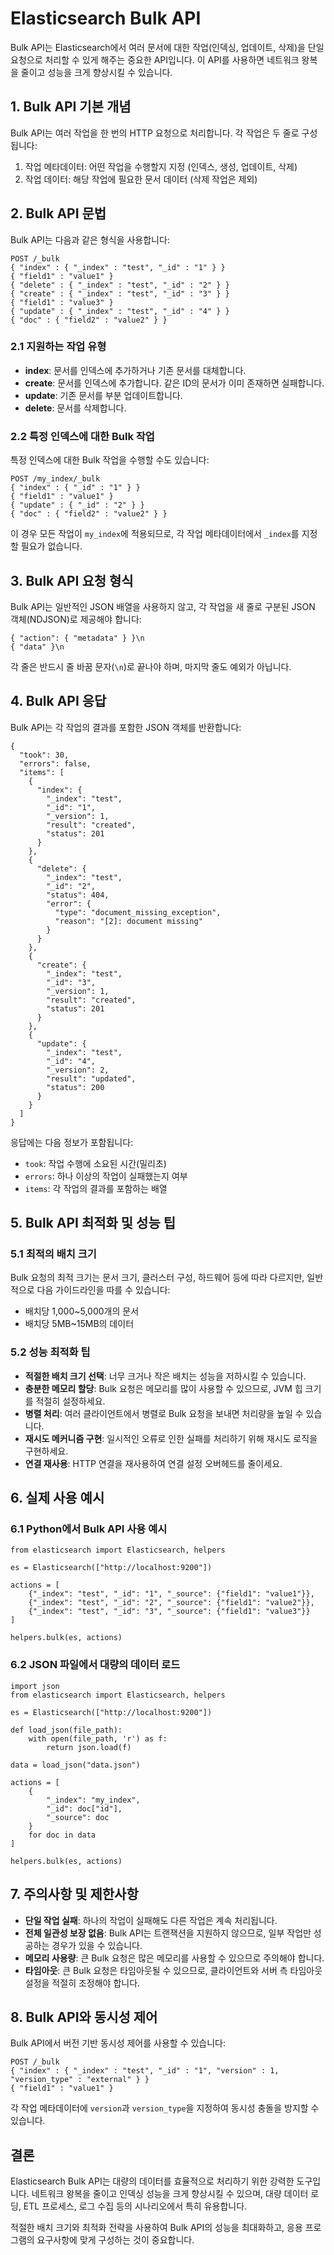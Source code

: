 # Elasticsearch Bulk API

Bulk API는 Elasticsearch에서 여러 문서에 대한 작업(인덱싱, 업데이트, 삭제)을 단일 요청으로 처리할 수 있게 해주는 중요한 API입니다. 이 API를 사용하면 네트워크 왕복을 줄이고 성능을 크게 향상시킬 수 있습니다.

## 1. Bulk API 기본 개념

Bulk API는 여러 작업을 한 번의 HTTP 요청으로 처리합니다. 각 작업은 두 줄로 구성됩니다:
1. 작업 메타데이터: 어떤 작업을 수행할지 지정 (인덱스, 생성, 업데이트, 삭제)
2. 작업 데이터: 해당 작업에 필요한 문서 데이터 (삭제 작업은 제외)

## 2. Bulk API 문법

Bulk API는 다음과 같은 형식을 사용합니다:

```
POST /_bulk
{ "index" : { "_index" : "test", "_id" : "1" } }
{ "field1" : "value1" }
{ "delete" : { "_index" : "test", "_id" : "2" } }
{ "create" : { "_index" : "test", "_id" : "3" } }
{ "field1" : "value3" }
{ "update" : { "_index" : "test", "_id" : "4" } }
{ "doc" : { "field2" : "value2" } }
```

### 2.1 지원하는 작업 유형

- **index**: 문서를 인덱스에 추가하거나 기존 문서를 대체합니다.
- **create**: 문서를 인덱스에 추가합니다. 같은 ID의 문서가 이미 존재하면 실패합니다.
- **update**: 기존 문서를 부분 업데이트합니다.
- **delete**: 문서를 삭제합니다.

### 2.2 특정 인덱스에 대한 Bulk 작업

특정 인덱스에 대한 Bulk 작업을 수행할 수도 있습니다:

```
POST /my_index/_bulk
{ "index" : { "_id" : "1" } }
{ "field1" : "value1" }
{ "update" : { "_id" : "2" } }
{ "doc" : { "field2" : "value2" } }
```

이 경우 모든 작업이 `my_index`에 적용되므로, 각 작업 메타데이터에서 `_index`를 지정할 필요가 없습니다.

## 3. Bulk API 요청 형식

Bulk API는 일반적인 JSON 배열을 사용하지 않고, 각 작업을 새 줄로 구분된 JSON 객체(NDJSON)로 제공해야 합니다:

```
{ "action": { "metadata" } }\n
{ "data" }\n
```

각 줄은 반드시 줄 바꿈 문자(`\n`)로 끝나야 하며, 마지막 줄도 예외가 아닙니다.

## 4. Bulk API 응답

Bulk API는 각 작업의 결과를 포함한 JSON 객체를 반환합니다:

```
{
  "took": 30,
  "errors": false,
  "items": [
    {
      "index": {
        "_index": "test",
        "_id": "1",
        "_version": 1,
        "result": "created",
        "status": 201
      }
    },
    {
      "delete": {
        "_index": "test",
        "_id": "2",
        "status": 404,
        "error": {
          "type": "document_missing_exception",
          "reason": "[2]: document missing"
        }
      }
    },
    {
      "create": {
        "_index": "test",
        "_id": "3",
        "_version": 1,
        "result": "created",
        "status": 201
      }
    },
    {
      "update": {
        "_index": "test",
        "_id": "4",
        "_version": 2,
        "result": "updated",
        "status": 200
      }
    }
  ]
}
```
응답에는 다음 정보가 포함됩니다:
- `took`: 작업 수행에 소요된 시간(밀리초)
- `errors`: 하나 이상의 작업이 실패했는지 여부
- `items`: 각 작업의 결과를 포함하는 배열

## 5. Bulk API 최적화 및 성능 팁

### 5.1 최적의 배치 크기

Bulk 요청의 최적 크기는 문서 크기, 클러스터 구성, 하드웨어 등에 따라 다르지만, 일반적으로 다음 가이드라인을 따를 수 있습니다:

- 배치당 1,000~5,000개의 문서
- 배치당 5MB~15MB의 데이터

### 5.2 성능 최적화 팁

- **적절한 배치 크기 선택**: 너무 크거나 작은 배치는 성능을 저하시킬 수 있습니다.
- **충분한 메모리 할당**: Bulk 요청은 메모리를 많이 사용할 수 있으므로, JVM 힙 크기를 적절히 설정하세요.
- **병렬 처리**: 여러 클라이언트에서 병렬로 Bulk 요청을 보내면 처리량을 높일 수 있습니다.
- **재시도 메커니즘 구현**: 일시적인 오류로 인한 실패를 처리하기 위해 재시도 로직을 구현하세요.
- **연결 재사용**: HTTP 연결을 재사용하여 연결 설정 오버헤드를 줄이세요.

## 6. 실제 사용 예시

### 6.1 Python에서 Bulk API 사용 예시

```
from elasticsearch import Elasticsearch, helpers

es = Elasticsearch(["http://localhost:9200"])

actions = [
    {"_index": "test", "_id": "1", "_source": {"field1": "value1"}},
    {"_index": "test", "_id": "2", "_source": {"field1": "value2"}},
    {"_index": "test", "_id": "3", "_source": {"field1": "value3"}}
]

helpers.bulk(es, actions)
```

### 6.2 JSON 파일에서 대량의 데이터 로드

```
import json
from elasticsearch import Elasticsearch, helpers

es = Elasticsearch(["http://localhost:9200"])

def load_json(file_path):
    with open(file_path, 'r') as f:
        return json.load(f)

data = load_json("data.json")

actions = [
    {
        "_index": "my_index",
        "_id": doc["id"],
        "_source": doc
    }
    for doc in data
]

helpers.bulk(es, actions)
```

## 7. 주의사항 및 제한사항

- **단일 작업 실패**: 하나의 작업이 실패해도 다른 작업은 계속 처리됩니다.
- **전체 일관성 보장 없음**: Bulk API는 트랜잭션을 지원하지 않으므로, 일부 작업만 성공하는 경우가 있을 수 있습니다.
- **메모리 사용량**: 큰 Bulk 요청은 많은 메모리를 사용할 수 있으므로 주의해야 합니다.
- **타임아웃**: 큰 Bulk 요청은 타임아웃될 수 있으므로, 클라이언트와 서버 측 타임아웃 설정을 적절히 조정해야 합니다.

## 8. Bulk API와 동시성 제어

Bulk API에서 버전 기반 동시성 제어를 사용할 수 있습니다:

```
POST /_bulk
{ "index" : { "_index" : "test", "_id" : "1", "version" : 1, "version_type" : "external" } }
{ "field1" : "value1" }
```

각 작업 메타데이터에 `version`과 `version_type`을 지정하여 동시성 충돌을 방지할 수 있습니다.

## 결론

Elasticsearch Bulk API는 대량의 데이터를 효율적으로 처리하기 위한 강력한 도구입니다. 네트워크 왕복을 줄이고 인덱싱 성능을 크게 향상시킬 수 있으며, 대량 데이터 로딩, ETL 프로세스, 로그 수집 등의 시나리오에서 특히 유용합니다.

적절한 배치 크기와 최적화 전략을 사용하여 Bulk API의 성능을 최대화하고, 응용 프로그램의 요구사항에 맞게 구성하는 것이 중요합니다.